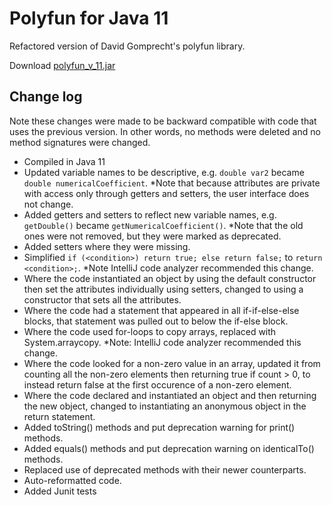 # Polyfun for Java 11

Refactored version of David Gomprecht's polyfun library.

Download [polyfun_v_11.jar](out/artifacts/polyfun_v_11/polyfun_v_11.jar)

## Change log
Note these changes were made to be backward compatible with code that uses the previous version. In other words, no methods were deleted and no method signatures were changed.
* Compiled in Java 11
* Updated variable names to be descriptive, e.g. `double var2` became `double numericalCoefficient`.
  *Note that because attributes are private with access only through getters and setters, the user interface does not change.
* Added getters and setters to reflect new variable names, e.g. `getDouble()` became `getNumericalCoefficient()`.
  *Note that the old ones were not removed, but they were marked as deprecated.
* Added setters where they were missing.
* Simplified `if (<condition>) return true; else return false;` to `return <condition>;`.
  *Note IntelliJ code analyzer recommended this change.
* Where the code instantiated an object by using the default constructor then set the attributes individually using setters, changed to using a constructor that sets all the attributes.
* Where the code had a statement that appeared in all if-if-else-else blocks, that statement was pulled out to below the if-else block.
* Where the code used for-loops to copy arrays, replaced with System.arraycopy.
  *Note: IntelliJ code analyzer recommended this change.
* Where the code looked for a non-zero value in an array, updated it from counting all the non-zero elements then returning true if count > 0, to instead return false at the first occurence of a non-zero element.
* Where the code declared and instantiated an object and then returning the new object, changed to instantiating an anonymous object in the return statement.
* Added toString() methods and put deprecation warning for print() methods.
* Added equals() methods and put deprecation warning on identicalTo() methods.
* Replaced use of deprecated methods with their newer counterparts.
* Auto-reformatted code.
* Added Junit tests
